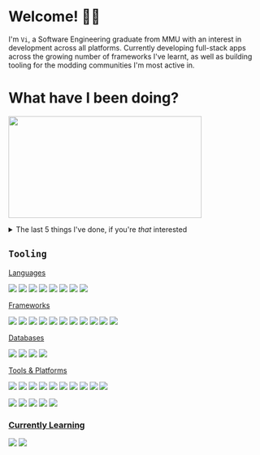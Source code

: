 # Welcome! 👋🏽
I'm `Vi`, a Software Engineering graduate from MMU with an interest in development across all platforms. Currently developing full-stack apps across the growing number of frameworks I've learnt, as well as building tooling for the modding communities I'm most active in.

# What have I been doing?

<!-- LATESTCOMMIT:START -->

[<img width="380px" height="200px" src="https://opengraph.githubassets.com/3db1b9f248a811a4f7c31307bb1c1b94d27b3dc25d910791f7720ddbc4455acc/FiNALE-PLUS/SenDT/commit/5ff5a009cec33da9f50fb93b6b2675eaeb18bb34" />][commitUrl]

[commitUrl]: https://github.com/FiNALE-PLUS/SenDT/commit/5ff5a009cec33da9f50fb93b6b2675eaeb18bb34
<!-- LATESTCOMMIT:END -->

<details>
<summary>The last 5️ things I've done, if you're <i>that</i> interested</summary>
  
<!--START_SECTION:activity-->
1. Assigned issue [#7](https://github.com/FiNALE-PLUS/SenDT/issues/7) in [FiNALE-PLUS/SenDT](https://github.com/FiNALE-PLUS/SenDT)
2. Labeled issue [#7](https://github.com/FiNALE-PLUS/SenDT/issues/7) in [FiNALE-PLUS/SenDT](https://github.com/FiNALE-PLUS/SenDT)
3. ❗ Opened issue [#7](https://github.com/FiNALE-PLUS/SenDT/issues/7) in [FiNALE-PLUS/SenDT](https://github.com/FiNALE-PLUS/SenDT)
4. Assigned issue [#6](https://github.com/FiNALE-PLUS/SenDT/issues/6) in [FiNALE-PLUS/SenDT](https://github.com/FiNALE-PLUS/SenDT)
5. Labeled issue [#6](https://github.com/FiNALE-PLUS/SenDT/issues/6) in [FiNALE-PLUS/SenDT](https://github.com/FiNALE-PLUS/SenDT)
<!--END_SECTION:activity-->
</details>

## `Tooling`
<!-- Languages -->
<ins>Languages</ins>
<p>
  <img src='https://img.shields.io/badge/Python-3776AB?logo=python&logoColor=fff'/>
  <img src='https://img.shields.io/badge/Go-%2300ADD8.svg?&logo=go&logoColor=white'/>
  <img src='https://img.shields.io/badge/Java-%23ED8B00.svg?logo=openjdk&logoColor=white'/>
  <img src='https://img.shields.io/badge/HTML-%23E34F26.svg?logo=html5&logoColor=white'/>
  <img src='https://img.shields.io/badge/CSS-639?logo=css&logoColor=fff'/>
  <img src='https://img.shields.io/badge/Sass-C69?logo=sass&logoColor=fff'/>
  <img src='https://img.shields.io/badge/TypeScript-3178C6?logo=typescript&logoColor=fff'/>
  <img src='https://img.shields.io/badge/JavaScript-F7DF1E?logo=javascript&logoColor=000'/>
</p>

<!-- Frameworks -->
<ins>Frameworks</ins>
<p>
  <img src='https://img.shields.io/badge/React-%2320232a.svg?logo=react&logoColor=%2361DAFB'/>
  <img src='https://img.shields.io/badge/React_Native-%2320232a.svg?logo=react&logoColor=%2361DAFB'/>
  <img src='https://custom-icon-badges.demolab.com/badge/React_Native_reanimated-%239970de?logo=react-native-reanimated&logoColor=white'/>
  <img src='https://img.shields.io/badge/React%20Hook%20Form-EC5990?logo=reacthookform&logoColor=fff'/>
  <img src='https://img.shields.io/badge/Vue.js-4FC08D?logo=vuedotjs&logoColor=fff'/>
  <img src='https://img.shields.io/badge/Node.js-6DA55F?logo=node.js&logoColor=white'/>
  <img src='https://img.shields.io/badge/Pydantic-E92063?logo=Pydantic&logoColor=white'/>
  <img src='https://custom-icon-badges.demolab.com/badge/Iris-%2300ADD8?logo=iris-hero&logoColor=white'/>
  <img src='https://img.shields.io/badge/Expo-000020?logo=expo&logoColor=fff'/>
  <img src='https://img.shields.io/badge/FastAPI-009485.svg?logo=fastapi&logoColor=white'/>
  <img src='https://img.shields.io/badge/PySide-%2341cd52.svg?logo=qt&logoColor=white'/>
</p>

<ins>Databases</ins>
<p>
  <img src='https://img.shields.io/badge/Postgres-%23316192.svg?logo=postgresql&logoColor=white'/>
  <img src='https://img.shields.io/badge/MySQL-4479A1?logo=mysql&logoColor=fff'/>
  <img src='https://img.shields.io/badge/MariaDB-003545?logo=mariadb&logoColor=white'/>
  <img src='https://img.shields.io/badge/SQLite-%2307405e.svg?logo=sqlite&logoColor=white'/>
</p>

<!-- Tools -->
<ins>Tools & Platforms</ins>
<p>
  <img src='https://custom-icon-badges.demolab.com/badge/Visual%20Studio%20Code-0078d7.svg?logo=vsc&logoColor=white'/>
  <img src='https://img.shields.io/badge/Eclipse-FE7A16.svg?logo=Eclipse&logoColor=white'/>
  <img src='https://img.shields.io/badge/Postman-E0531F.svg?logo=postman&logoColor=white'/>
  <img src='https://custom-icon-badges.demolab.com/badge/Figma-a259ff.svg?logo=figma&logoColor=white'/>
  <img src='https://img.shields.io/badge/Notepad++-90E59A.svg?&logo=notepad%2b%2b&logoColor=black'/>
  <img src='https://custom-icon-badges.demolab.com/badge/HxD-303030.svg?logo=hxd&logoColor=white'/>
<!-- </p>
<p> -->
  <img src='https://img.shields.io/badge/PyCharm-000?logo=pycharm&logoColor=fff'/>
  <img src='https://img.shields.io/badge/GoLand-000?logo=goland&logoColor=fff'/>
  <img src='https://img.shields.io/badge/IntelliJIDEA-000000.svg?logo=intellij-idea&logoColor=white'/>
  <img src='https://img.shields.io/badge/Rider-000?logo=rider&logoColor=fff'/>
</p>
<p>
  <img src='https://img.shields.io/badge/Cloudflare-F38020?logo=Cloudflare&logoColor=white'/>
  <img src='https://custom-icon-badges.demolab.com/badge/AWS%20Lambda-%23FF9900.svg?logo=aws-lambda&logoColor=white'/>
  <img src='https://custom-icon-badges.demolab.com/badge/AWS-%23FF9900.svg?logo=aws&logoColor=white'/>
  <img src='https://custom-icon-badges.demolab.com/badge/Microsoft%20Azure-0089D6?logo=msazure&logoColor=white'/>
  <img src='https://img.shields.io/badge/Vercel-%23000000.svg?logo=vercel&logoColor=white'/>
</p>

### <ins>Currently Learning</ins>
<p>
  <img src='https://custom-icon-badges.demolab.com/badge/C%23-%23239120.svg?logo=cshrp&logoColor=white'/>
  <img src='https://img.shields.io/badge/Blazor-512BD4?logo=blazor&logoColor=fff'/>
</p>
